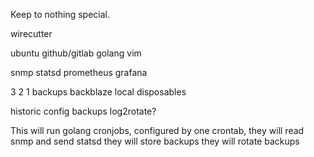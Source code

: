 Keep to nothing special.

wirecutter

ubuntu
github/gitlab
golang
vim

snmp
statsd
prometheus
grafana

3 2 1 backups
backblaze
local disposables

historic config backups
log2rotate?

This will run golang cronjobs,
configured by one crontab,
they will read snmp and send statsd
they will store backups
they will rotate backups
